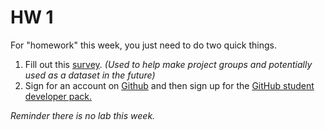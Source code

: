 

# HW 1

For "homework" this week, you just need to do two quick things. 

1. Fill out this [survey](https://docs.google.com/forms/d/e/1FAIpQLSdsIbREvS9UiyoOHnUAq_9VkqXs9WukBChdGGiMVKBw7LWsgw/viewform?usp=pp_url&entry.1773854676=Yes). *(Used to help make project groups and potentially used as a dataset in the future)*
2. Sign for an account on [Github](https://github.com/) and then sign up for the [GitHub student developer pack.](https://education.github.com/pack)  



*Reminder there is no lab this week.*

